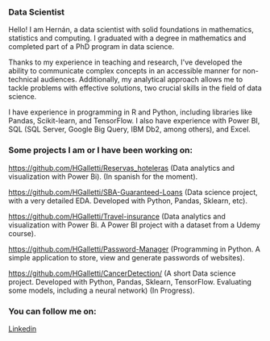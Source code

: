 ### Data Scientist
Hello! I am Hernán, a data scientist with solid foundations in mathematics, statistics and computing. I graduated with a degree in mathematics and completed part of a PhD program in data science.


Thanks to my experience in teaching and research, I've developed the ability to communicate complex concepts in an accessible manner for non-technical audiences. Additionally, my analytical approach allows me to tackle problems with effective solutions, two crucial skills in the field of data science.


I have experience in programming in R and Python, including libraries like Pandas, Scikit-learn, and TensorFlow. I also have experience with Power BI, SQL (SQL Server, Google Big Query, IBM Db2, among others), and Excel.

### Some projects I am or I have been working on:

https://github.com/HGalletti/Reservas_hoteleras (Data analytics and visualization with Power Bi).  (In spanish for the moment).

https://github.com/HGalletti/SBA-Guaranteed-Loans (Data science project, with a very detailed EDA. Developed with Python, Pandas, Sklearn, etc).

https://github.com/HGalletti/Travel-insurance (Data analytics and visualization with Power Bi. A Power BI project with a dataset from a Udemy course).

https://github.com/HGalletti/Password-Manager (Programming in Python. A simple application to store, view and generate passwords of websites). 

https://github.com/HGalletti/CancerDetection/ (A short Data science project. Developed with Python, Pandas, Sklearn, TensorFlow. Evaluating some models, including a neural network) (In Progress).

### You can follow me on:

[Linkedin](https://www.linkedin.com/in/hern%C3%A1n-galletti/)
